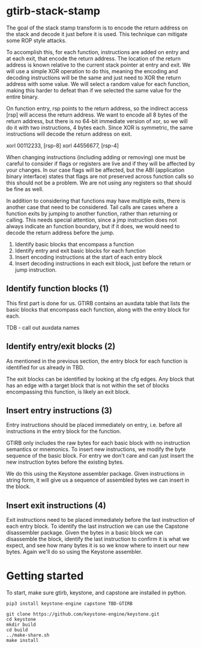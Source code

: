 # gtirb-stack-stamp

The goal of the stack stamp transform is to encode the return address on the
stack and decode it just before it is used.  This technique can mitigate some
ROP style attacks.

To accomplish this, for each function, instructions are added on entry and at
each exit, that encode the return address.  The location of the return address
is known relative to the current stack pointer at entry and exit.  We will use
a simple XOR operation to do this, meaning the encoding and decoding
instructions will be the same and just need to XOR the return address with some
value.  We will select a random value for each function, making this harder to
defeat than if we selected the same value for the entire binary.

On function entry, rsp points to the return address, so the indirect access
[rsp] will access the return address.  We want to encode all 8 bytes of the
return address, but there is no 64-bit immediate version of xor, so we will do
it with two instructions, 4 bytes each.  Since XOR is symmetric, the same
instructions will decode the return address on exit.

  xorl 00112233, [rsp-8]
  xorl 44556677, [rsp-4]

When changing instructions (including adding or removing) one must be careful to
consider if flags or registers are live and if they will be affected by your
changes.  In our case flags will be affected, but the ABI (application binary
interface) states that flags are not preserved across function calls so this
should not be a problem.  We are not using any registers so that should be fine
as well.

In addition to considering that functions may have multiple exits, there is
another case that need to be considered.  Tail calls are cases where a function
exits by jumping to another function, rather than returning or calling.  This
needs special attention, since a jmp instruction does not always indicate an
function boundary, but if it does, we would need to decode the return address
before the jump.

  1. Identify basic blocks that encompass a function
  2. Identify entry and exit basic blocks for each function
  3. Insert encoding instructions at the start of each entry block
  4. Insert decoding instructions in each exit block, just before the return or
      jump instruction.

## Identify function blocks (1)

This first part is done for us.  GTIRB contains an auxdata table that lists the
basic blocks that encompass each function, along with the entry block for each.

TDB - call out auxdata names

## Identify entry/exit blocks (2)

As mentioned in the previous section, the entry block for each function is
identified for us already in TBD.

The exit blocks can be identified by looking at the cfg edges.  Any block that
has an edge with a target block that is not within the set of blocks
encompassing this function, is likely an exit block.

## Insert entry instructions (3)

Entry instructions should be placed immediately on entry, i.e. before all
instructions in the entry block for the function.

GTIRB only includes the raw bytes for each basic block with no instruction
semantics or mnemonics.  To insert new instructions, we modify the byte sequence
of the basic block.  For entry we don't care and can just insert the new
instruction bytes before the existing bytes.

We do this using the Keystone assembler package.  Given instructions in string
form, it will give us a sequence of assembled bytes we can insert in the block.

## Insert exit instructions (4)

Exit instructions need to be placed immediately before the last instruction of
each entry block.  To identify the last instruction we can use the Capstone
disassembler package.  Given the bytes in a basic block we can disassemble the
block, identify the last instruction to confirm it is what we expect, and see
how many bytes it is so we know where to insert our new bytes.  Again we'll do
so using the Keystone assembler.

# Getting started

To start, make sure gtirb, keystone, and capstone are installed in python.

```
pip3 install keystone-engine capstone TBD-GTIRB

git clone https://github.com/keystone-engine/keystone.git
cd keystone
mkdir build
cd build
../make-share.sh
make install
```

